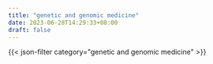 ```yaml
---
title: "genetic and genomic medicine"
date: 2023-06-28T14:29:33+08:00
draft: false
---
```


{{< json-filter category="genetic and genomic medicine" >}}